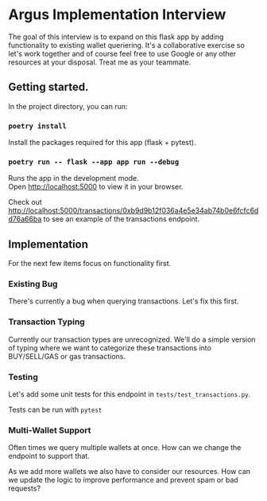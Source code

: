 # Argus Implementation Interview

The goal of this interview is to expand on this flask app by adding functionality to existing wallet queriering.  It's a collaborative exercise so let's work together and of course feel free to use Google or any other resources at your disposal. Treat me as your teammate.

## Getting started.

In the project directory, you can run:

### `poetry install`

Install the packages required for this app (flask + pytest).

### `poetry run -- flask --app app run --debug`

Runs the app in the development mode.\
Open [http://localhost:5000](http://localhost:5000) to view it in your browser.

Check out [http://localhost:5000/transactions/0xb9d9b12f036a4e5e34ab74b0e6fcfc6dd76a66ba](http://localhost:5000/transactions/0xb9d9b12f036a4e5e34ab74b0e6fcfc6dd76a66ba) to see an example of the transactions endpoint.

## Implementation

For the next few items focus on functionality first.

### Existing Bug
There's currently a bug when querying transactions. Let's fix this first.

### Transaction Typing
Currently our transaction types are unrecognized. We'll do a simple version of typing where we want to categorize these transactions into BUY/SELL/GAS or gas transactions.

### Testing
Let's add some unit tests for this endpoint in `tests/test_transactions.py`.

Tests can be run with `pytest`

### Multi-Wallet Support
Often times we query multiple wallets at once. How can we change the endpoint to support that.

As we add more wallets we also have to consider our resources. How can we update the logic to improve performance and prevent spam or bad requests?
